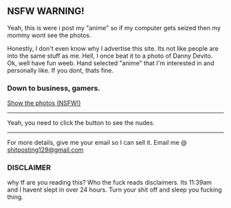 ## NSFW WARNING!


Yeah, this is were i post my "anime" so if my computer gets seized then my mommy wont see the photos.

Honestly, I don't even know why I advertise this site. Its not like people are into the same stuff as me. Hell, I once beat it to a photo of Danny Devito.
Ok, well have fun weeb. Hand selected "anime" that I'm interested in and personally like. If you dont, thats fine.
### Down to business, gamers.

<a class="github-button" href="https://phatass112.github.io/2.io/" data-color-scheme="no-preference: dark; dark: dark; dark: dark;" data-icon="octicon-issue-opened" data-size="large" aria-label="Issue ntkme/github-buttons on GitHub">Show the photos (NSFW!)</a>

----------------------------------------------------

Yeah, you need to click the button to see the nudes.

----------------------------------------------------

For more details, give me your email so I can sell it.
Email me @ shitposting129@gmail.com


### DISCLAIMER
why tf are you reading this? Who the fuck reads disclaimers. Its 11:39am and I havent slept in over 24 hours. Turn your shit off and sleep you fucking thing.

<script async defer src="https://buttons.github.io/buttons.js"></script>

